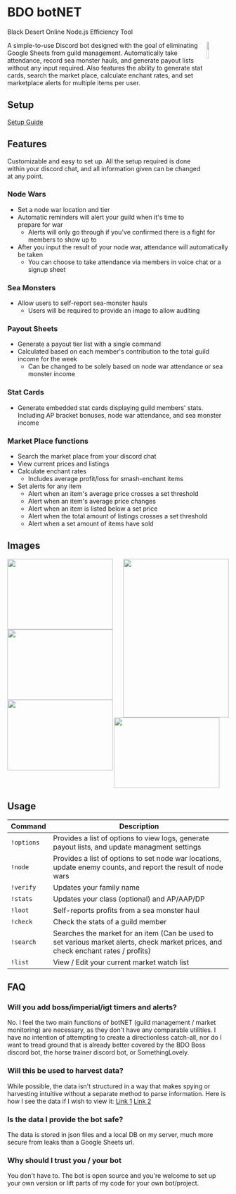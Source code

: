 # BDO botNET
Black Desert Online Node.js Efficiency Tool

<img align="right" src="https://i.imgur.com/EajAJpu.png" width=10%>

A simple-to-use Discord bot designed with the goal of eliminating Google Sheets from guild management. Automatically take attendance, record sea monster hauls, and generate payout lists without any input required. Also features the ability to generate stat cards, search the market place, calculate enchant rates, and set marketplace alerts for multiple items per user.


## Setup
[Setup Guide](./SETUP.md)

## Features
Customizable and easy to set up. All the setup required is done within your discord chat, and all information given can be changed at any point.
### Node Wars
 - Set a node war location and tier
 - Automatic reminders will alert your guild when it's time to prepare for war
	- Alerts will only go through if you've confirmed there is a fight for members to show up to
 - After you input the result of your node war, attendance will automatically be taken
	- You can choose to take attendance via members in voice chat or a signup sheet
### Sea Monsters
 - Allow users to self-report sea-monster hauls
	- Users will be required to provide an image to allow auditing
### Payout Sheets
 - Generate a payout tier list with a single command
 - Calculated based on each member's contribution to the total guild income for the week
	- Can be changed to be solely based on node war attendance or sea monster income
### Stat Cards
 - Generate embedded stat cards displaying guild members' stats. Including AP bracket bonuses, node war attendance, and sea monster income
### Market Place functions
 - Search the market place from your discord chat
 - View current prices and listings 
 - Calculate enchant rates
	- Includes average profit/loss for smash-enchant items
 - Set alerts for any item
	- Alert when an item's average price crosses a set threshold
	- Alert when an item's average price changes
	- Alert when an item is listed below a set price
	- Alert when the total amount of listings crosses a set threshold
	- Alert when a set amount of items have sold

## Images
<img align="right" style="float: right;" src="https://i.imgur.com/mYfVkMI.png" height="360" width="240"/>
<img align="left" style="float: left;" src="https://i.imgur.com/0KRV5Fg.png" height="160" width="240"/>
<img align="middle" style="float: center;" src="https://i.imgur.com/4XPd3dJ.png" height="160" width="240"/>
<img align="left" style="float: left;" src="https://i.imgur.com/pQImXil.png" height="160" width="240"/>
<img align="middle" style="float: center;" src="https://i.imgur.com/dKU4R2L.jpg" height="160" width="240"/>

## Usage
| Command | Description
|---------|------------
| `!options` | Provides a list of options to view logs, generate payout lists, and update managment settings
| `!node` | Provides a list of options to set node war locations, update enemy counts, and report the result of node wars
| `!verify` | Updates your family name
| `!stats` | Updates your class (optional) and AP/AAP/DP
| `!loot` | Self-reports profits from a sea monster haul
| `!check` | Check the stats of a guild member
| `!search` | Searches the market for an item (Can be used to set various market alerts, check market prices, and check enchant rates / profits)
| `!list` | View / Edit your current market watch list


## FAQ
### Will you add boss/imperial/igt timers and alerts?
No. I feel the two main functions of botNET (guild management / market monitoring) are necessary, as they don't have any comparable utilities. I have no intention of attempting to create a directionless catch-all, nor do I want to tread ground that is already better covered by the BDO Boss discord bot, the horse trainer discord bot, or SomethingLovely.

### Will this be used to harvest data?
While possible, the data isn't structured in a way that makes spying or harvesting intuitive without a separate method to parse information.
Here is how I see the data if I wish to view it: [Link 1](https://i.imgur.com/fSXkDBN.png) [Link 2](https://i.imgur.com/bw9rkvP.png)

### Is the data I provide the bot safe?
The data is stored in json files and a local DB on my server, much more secure from leaks than a Google Sheets url.

### Why should I trust you / your bot
You don't have to. The bot is open source and you're welcome to set up your own version or lift parts of my code for your own bot/project.
